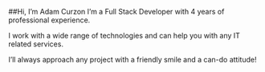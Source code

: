 ##Hi, I’m Adam Curzon
I’m a Full Stack Developer with 4 years of professional experience.

I work with a wide range of technologies and can help you with any IT related services.

I’ll always approach any project with a friendly smile and a can-do attitude!
